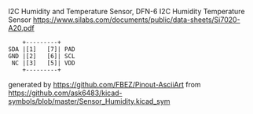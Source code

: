 I2C Humidity and Temperature Sensor, DFN-6
I2C Humidity Temperature Sensor
https://www.silabs.com/documents/public/data-sheets/Si7020-A20.pdf


	    +---------+
	SDA |[1]   [7]| PAD
	GND |[2]   [6]| SCL
	 NC |[3]   [5]| VDD
	    +---------+


generated by https://github.com/FBEZ/Pinout-AsciiArt from https://github.com/ask6483/kicad-symbols/blob/master/Sensor_Humidity.kicad_sym